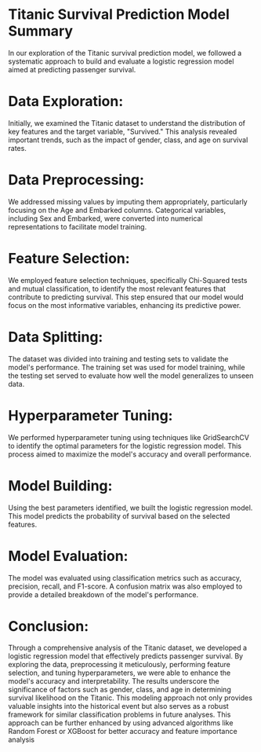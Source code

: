 # Titanic Survival Prediction Model Summary
In our exploration of the Titanic survival prediction model, we followed a systematic approach to build and evaluate a logistic regression model aimed at predicting passenger survival.

# Data Exploration:

Initially, we examined the Titanic dataset to understand the distribution of key features and the target variable, "Survived." This analysis revealed important trends, such as the impact of gender, class, and age on survival rates.

# Data Preprocessing:

We addressed missing values by imputing them appropriately, particularly focusing on the Age and Embarked columns.
Categorical variables, including Sex and Embarked, were converted into numerical representations to facilitate model training.

# Feature Selection:

We employed feature selection techniques, specifically Chi-Squared tests and mutual classification, to identify the most relevant features that contribute to predicting survival. This step ensured that our model would focus on the most informative variables, enhancing its predictive power.

# Data Splitting:

The dataset was divided into training and testing sets to validate the model's performance. The training set was used for model training, while the testing set served to evaluate how well the model generalizes to unseen data.

# Hyperparameter Tuning:

We performed hyperparameter tuning using techniques like GridSearchCV to identify the optimal parameters for the logistic regression model. This process aimed to maximize the model's accuracy and overall performance.

# Model Building:

Using the best parameters identified, we built the logistic regression model. This model predicts the probability of survival based on the selected features.

# Model Evaluation:

The model was evaluated using classification metrics such as accuracy, precision, recall, and F1-score. A confusion matrix was also employed to provide a detailed breakdown of the model's performance.

# Conclusion:

Through a comprehensive analysis of the Titanic dataset, we developed a logistic regression model that effectively predicts passenger survival. By exploring the data, preprocessing it meticulously, performing feature selection, and tuning hyperparameters, we were able to enhance the model's accuracy and interpretability. The results underscore the significance of factors such as gender, class, and age in determining survival likelihood on the Titanic. This modeling approach not only provides valuable insights into the historical event but also serves as a robust framework for similar classification problems in future analyses. 
This approach can be further enhanced by using advanced algorithms like Random Forest or XGBoost for better accuracy and feature importance analysis
